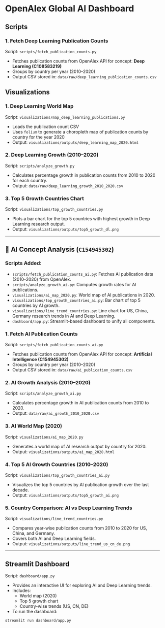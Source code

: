 # OpenAlex Global AI Dashboard

## Scripts

### 1. Fetch Deep Learning Publication Counts

Script: `scripts/fetch_publication_counts.py`

- Fetches publication counts from OpenAlex API for concept: **Deep Learning (C108583219)**
- Groups by country per year (2010–2020)
- Output CSV stored in: `data/raw/deep_learning_publication_counts.csv`

## Visualizations

### 1. Deep Learning World Map

Script: `visualizations/map_deep_learning_publications.py`

- Loads the publication count CSV
- Uses `folium` to generate a choropleth map of publication counts by country for the year 2020
- Output: `visualizations/outputs/deep_learning_map_2020.html`

### 2. Deep Learning Growth (2010–2020)

Script: `scripts/analyze_growth.py`

- Calculates percentage growth in publication counts from 2010 to 2020 for each country.
- Output: `data/raw/deep_learning_growth_2010_2020.csv`

### 3. Top 5 Growth Countries Chart

Script: `visualizations/top_growth_countries.py`

- Plots a bar chart for the top 5 countries with highest growth in Deep Learning research output.
- Output: `visualizations/outputs/top5_growth_dl.png`

---

## 🔄 AI Concept Analysis (`C154945302`)

### Scripts Added:

- `scripts/fetch_publication_counts_ai.py`: Fetches AI publication data (2010–2020) from OpenAlex.
- `scripts/analyze_growth_ai.py`: Computes growth rates for AI publications.
- `visualizations/ai_map_2020.py`: World map of AI publications in 2020.
- `visualizations/top_growth_countries_ai.py`: Bar chart of top 5 countries by AI growth.
- `visualizations/line_trend_countries.py`: Line chart for US, China, Germany research trends in AI and Deep Learning.
- `dashboard/app.py`: Streamlit-based dashboard to unify all components.

### 1. Fetch AI Publication Counts

Script: `scripts/fetch_publication_counts_ai.py`

- Fetches publication counts from OpenAlex API for concept: **Artificial Intelligence (C154945302)**
- Groups by country per year (2010–2020)
- Output CSV stored in: `data/raw/ai_publication_counts.csv`

### 2. AI Growth Analysis (2010–2020)

Script: `scripts/analyze_growth_ai.py`

- Calculates percentage growth in AI publication counts from 2010 to 2020.
- Output: `data/raw/ai_growth_2010_2020.csv`

### 3. AI World Map (2020)

Script: `visualizations/ai_map_2020.py`

- Generates a world map of AI research output by country for 2020.
- Output: `visualizations/outputs/ai_map_2020.html`

### 4. Top 5 AI Growth Countries (2010–2020)

Script: `visualizations/top_growth_countries_ai.py`

- Visualizes the top 5 countries by AI publication growth over the last decade.
- Output: `visualizations/outputs/top5_growth_ai.png`

### 5. Country Comparison: AI vs Deep Learning Trends

Script: `visualizations/line_trend_countries.py`

- Compares year-wise publication counts from 2010 to 2020 for US, China, and Germany.
- Covers both AI and Deep Learning fields.
- Output: `visualizations/outputs/line_trend_us_cn_de.png`

---

## Streamlit Dashboard

Script: `dashboard/app.py`

- Provides an interactive UI for exploring AI and Deep Learning trends.
- Includes:
  - World map (2020)
  - Top 5 growth chart
  - Country-wise trends (US, CN, DE)
- To run the dashboard:

```bash
streamlit run dashboard/app.py
```

